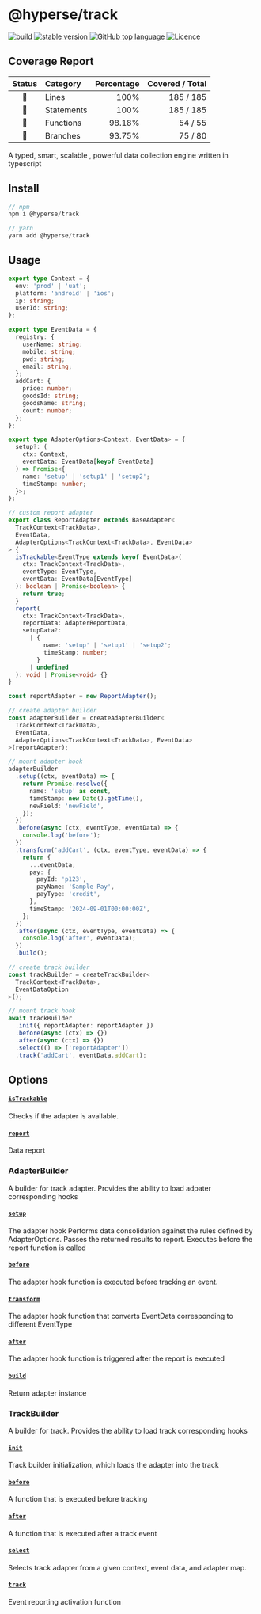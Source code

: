 # @hyperse/track

<p align="left">
  <a aria-label="Build" href="https://github.com/hyperse-io/track/actions?query=workflow%3ACI">
    <img alt="build" src="https://img.shields.io/github/actions/workflow/status/hyperse-io/track/ci-integrity.yml?branch=main&label=ci&logo=github&style=flat-quare&labelColor=000000" />
  </a>
  <a aria-label="stable version" href="https://www.npmjs.com/package/@hyperse/track">
    <img alt="stable version" src="https://img.shields.io/npm/v/%40hyperse%2Ftrack?branch=main&label=version&logo=npm&style=flat-quare&labelColor=000000" />
  </a>
  <a aria-label="Top language" href="https://github.com/hyperse-io/track/search?l=typescript">
    <img alt="GitHub top language" src="https://img.shields.io/github/languages/top/hyperse-io/track?style=flat-square&labelColor=000&color=blue">
  </a>
  <a aria-label="Licence" href="https://github.com/hyperse-io/track/blob/main/LICENSE">
    <img alt="Licence" src="https://img.shields.io/github/license/hyperse-io/track?style=flat-quare&labelColor=000000" />
  </a>
</p>

<!-- hyperse-vitest-coverage-reporter-marker-readme -->

## Coverage Report

<table> <thead> <tr> <th align="center">Status</th> <th align="left">Category</th> <th align="right">Percentage</th> <th align="right">Covered / Total</th> </tr> </thead> <tbody> <tr> <td align="center">🔵</td> <td align="left">Lines</td> <td align="right">100%</td> <td align="right">185 / 185</td> </tr> <tr> <td align="center">🔵</td> <td align="left">Statements</td> <td align="right">100%</td> <td align="right">185 / 185</td> </tr> <tr> <td align="center">🔵</td> <td align="left">Functions</td> <td align="right">98.18%</td> <td align="right">54 / 55</td> </tr> <tr> <td align="center">🔵</td> <td align="left">Branches</td> <td align="right">93.75%</td> <td align="right">75 / 80</td> </tr> </tbody> </table>

A typed, smart, scalable , powerful data collection engine written in typescript

## Install

```ts
// npm
npm i @hyperse/track

// yarn
yarn add @hyperse/track
```

## Usage

```ts
export type Context = {
  env: 'prod' | 'uat';
  platform: 'android' | 'ios';
  ip: string;
  userId: string;
};

export type EventData = {
  registry: {
    userName: string;
    mobile: string;
    pwd: string;
    email: string;
  };
  addCart: {
    price: number;
    goodsId: string;
    goodsName: string;
    count: number;
  };
};

export type AdapterOptions<Context, EventData> = {
  setup?: (
    ctx: Context,
    eventData: EventData[keyof EventData]
  ) => Promise<{
    name: 'setup' | 'setup1' | 'setup2';
    timeStamp: number;
  }>;
};

// custom report adapter
export class ReportAdapter extends BaseAdapter<
  TrackContext<TrackData>,
  EventData,
  AdapterOptions<TrackContext<TrackData>, EventData>
> {
  isTrackable<EventType extends keyof EventData>(
    ctx: TrackContext<TrackData>,
    eventType: EventType,
    eventData: EventData[EventType]
  ): boolean | Promise<boolean> {
    return true;
  }
  report(
    ctx: TrackContext<TrackData>,
    reportData: AdapterReportData,
    setupData?:
      | {
          name: 'setup' | 'setup1' | 'setup2';
          timeStamp: number;
        }
      | undefined
  ): void | Promise<void> {}
}

const reportAdapter = new ReportAdapter();

// create adapter builder
const adapterBuilder = createAdapterBuilder<
  TrackContext<TrackData>,
  EventData,
  AdapterOptions<TrackContext<TrackData>, EventData>
>(reportAdapter);

// mount adapter hook
adapterBuilder
  .setup((ctx, eventData) => {
    return Promise.resolve({
      name: 'setup' as const,
      timeStamp: new Date().getTime(),
      newField: 'newField',
    });
  })
  .before(async (ctx, eventType, eventData) => {
    console.log('before');
  })
  .transform('addCart', (ctx, eventType, eventData) => {
    return {
      ...eventData,
      pay: {
        payId: 'p123',
        payName: 'Sample Pay',
        payType: 'credit',
      },
      timeStamp: '2024-09-01T00:00:00Z',
    };
  })
  .after(async (ctx, eventType, eventData) => {
    console.log('after', eventData);
  })
  .build();

// create track builder
const trackBuilder = createTrackBuilder<
  TrackContext<TrackData>,
  EventDataOption
>();

// mount track hook
await trackBuilder
  .init({ reportAdapter: reportAdapter })
  .before(async (ctx) => {})
  .after(async (ctx) => {})
  .select(() => ['reportAdapter'])
  .track('addCart', eventData.addCart);
```

## Options

#### [`isTrackable`](https://hyperse-io.github.io/track/docs/api/base-adapter#istrackable)

Checks if the adapter is available.

#### [`report`](https://hyperse-io.github.io/track/docs/api/base-adapter#istrackable)

Data report

### AdapterBuilder

A builder for track adapter. Provides the ability to load adpater corresponding hooks

#### [`setup`](https://hyperse-io.github.io/track/docs/api/adapter-builder#setup)

The adapter hook Performs data consolidation against the rules defined by AdapterOptions. Passes the returned results to report. Executes before the report function is called

#### [`before`](https://hyperse-io.github.io/track/docs/api/adapter-builder#before)

The adapter hook function is executed before tracking an event.

#### [`transform`](https://hyperse-io.github.io/track/docs/api/adapter-builder#transform)

The adapter hook function that converts EventData corresponding to different EventType

#### [`after`](https://hyperse-io.github.io/track/docs/api/adapter-builder#after)

The adapter hook function is triggered after the report is executed

#### [`build`](https://hyperse-io.github.io/track/docs/api/adapter-builder#build)

Return adapter instance

### TrackBuilder

A builder for track. Provides the ability to load track corresponding hooks

#### [`init`](https://hyperse-io.github.io/track/docs/api/track-builder#init)

Track builder initialization, which loads the adapter into the track

#### [`before`](https://hyperse-io.github.io/track/docs/api/track-builder#before)

A function that is executed before tracking

#### [`after`](https://hyperse-io.github.io/track/docs/api/track-builder#after)

A function that is executed after a track event

#### [`select`](https://hyperse-io.github.io/track/docs/api/track-builder#select)

Selects track adapter from a given context, event data, and adapter map.

#### [`track`](https://hyperse-io.github.io/track/docs/api/track-builder#track)

Event reporting activation function
